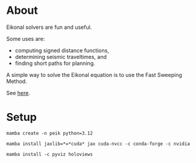 
# About

Eikonal solvers are fun and useful.

Some uses are:
- computing signed distance functions,
- determining seismic traveltimes, and
- finding short paths for planning.

A simple way to solve the Eikonal equation is to use the Fast Sweeping Method.

See [here](https://www.ams.org/journals/mcom/2005-74-250/S0025-5718-04-01678-3/viewer/).

# Setup
```
mamba create -n peik python=3.12
```

```
mamba install jaxlib=*=*cuda* jax cuda-nvcc -c conda-forge -c nvidia
```

```
mamba install -c pyviz holoviews
```